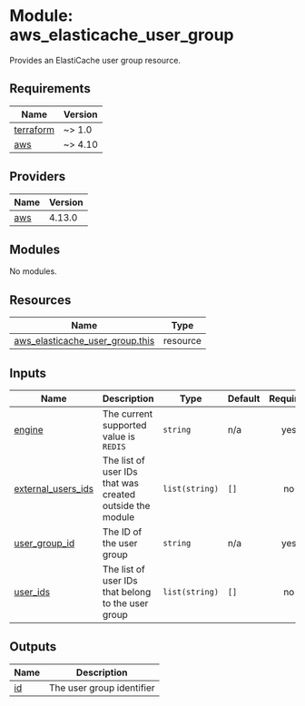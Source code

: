 # Module: aws_elasticache_user_group

Provides an ElastiCache user group resource.

<!-- BEGINNING OF PRE-COMMIT-TERRAFORM DOCS HOOK -->
## Requirements

| Name | Version |
|------|---------|
| <a name="requirement_terraform"></a> [terraform](#requirement\_terraform) | ~> 1.0 |
| <a name="requirement_aws"></a> [aws](#requirement\_aws) | ~> 4.10 |

## Providers

| Name | Version |
|------|---------|
| <a name="provider_aws"></a> [aws](#provider\_aws) | 4.13.0 |

## Modules

No modules.

## Resources

| Name | Type |
|------|------|
| [aws_elasticache_user_group.this](https://registry.terraform.io/providers/hashicorp/aws/latest/docs/resources/elasticache_user_group) | resource |

## Inputs

| Name | Description | Type | Default | Required |
|------|-------------|------|---------|:--------:|
| <a name="input_engine"></a> [engine](#input\_engine) | The current supported value is `REDIS` | `string` | n/a | yes |
| <a name="input_external_users_ids"></a> [external\_users\_ids](#input\_external\_users\_ids) | The list of user IDs that was created outside the module | `list(string)` | `[]` | no |
| <a name="input_user_group_id"></a> [user\_group\_id](#input\_user\_group\_id) | The ID of the user group | `string` | n/a | yes |
| <a name="input_user_ids"></a> [user\_ids](#input\_user\_ids) | The list of user IDs that belong to the user group | `list(string)` | `[]` | no |

## Outputs

| Name | Description |
|------|-------------|
| <a name="output_id"></a> [id](#output\_id) | The user group identifier |
<!-- END OF PRE-COMMIT-TERRAFORM DOCS HOOK -->
